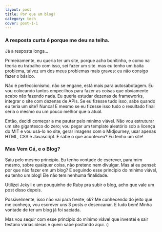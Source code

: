 ```yaml
---
layout: post
title: Por que um blog?
category: tech
cover: post-1-1
---
```


### A resposta curta é porque me deu na telha.

Já a resposta longa...

Primeiramente, eu queria ter um site, porque acho bonitinho, e como na teoria eu trabalho com isso, sei fazer um site. mas eu tenho um baita problema, talvez um dos meus problemas mais graves: eu não consigo fazer o básico.

Não é perfeccionismo, não se engane, está mais para autosabotagem. Eu vou colocando tantos empecilhos para fazer as coisas que obviamente acabo não fazendo nada. Eu queria estudar dezenas de frameworks, integrar o site com dezenas de APIs. Se eu fizesse tudo isso, sabe quando eu teria um site? Nunca! E mesmo se eu fizesse isso tudo o resultado final seria o mesmo ou um pouco melhor que o atual.

Então, decidi começar a me pautar pelo mínimo viável. Não vou estruturar um site gigantesco do zero; vou pegar um template aleatório sob a licença do MIT e vou usá-lo no site, gerar imagens com o Midjourney, usar apenas HTML, CSS e Javascript. E sabe o que aconteceu? Eu tenho um site!

### Mas Vem Cá, e o Blog?
Saiu pelo mesmo princípio. Eu tenho vontade de escrever, para mim mesmo, sobre qualquer coisa, não preteno nem divulgar. Mas aí eu pensei: por que não fazer em um blog? E seguindo esse princípio do mínimo viável, eu tenho um blog! Ele não tem nenhuma finalidade.

Utilizei Jekyll e um pouquinho de Ruby pra subir o blog, acho que vale um post disso depois.

Possivelmente, isso não vai para frente, ok? Me conhecendo do jeito que me conheço, vou escrever uns 3 posts e desencanar. E tudo bem! Minha vontade de ter um blog já foi saciada.

Mas vou sequir com esse princípio do mínimo viável que inventei e sair testano várias ideias e quem sabe postando aqui. :)

